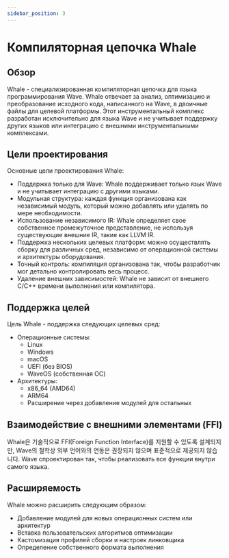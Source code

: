 ```yaml
---
sidebar_position: 3
---
```


# Компиляторная цепочка Whale

## Обзор

Whale - специализированная компиляторная цепочка для языка программирования Wave.
Whale отвечает за анализ, оптимизацию и преобразование исходного кода, написанного на Wave, в двоичные файлы для целевой платформы.
Этот инструментальный комплекс разработан исключительно для языка Wave и не учитывает поддержку других языков или интеграцию с внешними инструментальными комплексами.

## Цели проектирования

Основные цели проектирования Whale:

- Поддержка только для Wave: Whale поддерживает только язык Wave и не учитывает интеграцию с другими языками.
- Модульная структура: каждая функция организована как независимый модуль, который можно добавлять или удалять по мере необходимости.
- Использование независимого IR: Whale определяет свое собственное промежуточное представление, не используя существующие внешние IR, такие как LLVM IR.
- Поддержка нескольких целевых платформ: можно осуществлять сборку для различных сред, независимо от операционной системы и архитектуры оборудования.
- Точный контроль: компиляция организована так, чтобы разработчик мог детально контролировать весь процесс.
- Удаление внешних зависимостей: Whale не зависит от внешнего C/C++ времени выполнения или компилятора.

## Поддержка целей

Цель Whale - поддержка следующих целевых сред:

- Операционные системы:
    - Linux
    - Windows
    - macOS
    - UEFI (без BIOS)
    - WaveOS (собственная ОС)
- Архитектуры:
    - x86_64 (AMD64)
    - ARM64
    - Расширение через добавление модулей для остальных

## Взаимодействие с внешними элементами (FFI)

Whale은 기술적으로 FFI(Foreign Function Interface)를 지원할 수 있도록 설계되지만,
Wave의 철학상 외부 언어와의 연동은 권장되지 않으며 표준적으로 제공되지 않습니다.
Wave спроектирован так, чтобы реализовать все функции внутри самого языка.

## Расширяемость

Whale можно расширить следующим образом:

- Добавление модулей для новых операционных систем или архитектур
- Вставка пользовательских алгоритмов оптимизации
- Кастомизация профилей сборки и настроек линковщика
- Определение собственного формата выполнения